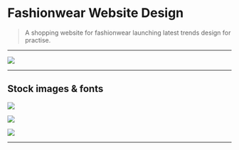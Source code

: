 # Fashionwear Website Design

> A shopping website for fashionwear launching latest trends design for practise.

***

[![](https://img.shields.io/badge/-CDN%20JS%20Libraries-0a0a0a.svg?style=flat&colorA=0a0a0a)](https://cdnjs.com/libraries/fontawesome-iconpicker)

***
## Stock images & fonts

[![](https://img.shields.io/badge/-Website%20Icon-0a0a0a.svg?style=flat&colorA=0a0a0a)](https://fontawesome.com/icons/tshirt?style=solid)

[![](https://img.shields.io/badge/-Image%20Sample-0a0a0a.svg?style=flat&colorA=0a0a0a)](https://thumbs.dreamstime.com/b/closeup-colorful-male-female-clothes-boutique-hanging-hangers-clothing-rack-metal-stand-concept-opening-luxury-shop-shopping-171338263.jpg)

[![](https://img.shields.io/badge/-Image%20Sample-0a0a0a.svg?style=flat&colorA=0a0a0a)](https://encrypted-tbn0.gstatic.com/images?q=tbn%3AANd9GcSVmZIdChnOFfR3Z28oaboftzIxIL61zBn6sQ&usqp=CAU)

***

